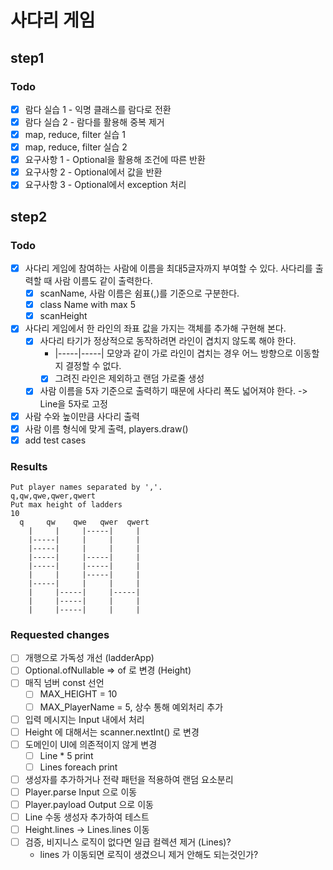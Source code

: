 # 사다리 게임

## step1

### Todo

- [x] 람다 실습 1 - 익명 클래스를 람다로 전환
- [x] 람다 실습 2 - 람다를 활용해 중복 제거
- [x] map, reduce, filter 실습 1
- [x] map, reduce, filter 실습 2
- [x] 요구사항 1 - Optional을 활용해 조건에 따른 반환
- [x] 요구사항 2 - Optional에서 값을 반환
- [x] 요구사항 3 - Optional에서 exception 처리

## step2

### Todo

- [x] 사다리 게임에 참여하는 사람에 이름을 최대5글자까지 부여할 수 있다. 사다리를 출력할 때 사람 이름도 같이 출력한다.
    - [x] scanName, 사람 이름은 쉼표(,)를 기준으로 구분한다.
    - [x] class Name with max 5
    - [x] scanHeight
- [x] 사다리 게임에서 한 라인의 좌표 값을 가지는 객체를 추가해 구현해 본다.
    - [x] 사다리 타기가 정상적으로 동작하려면 라인이 겹치지 않도록 해야 한다.
        - |-----|-----| 모양과 같이 가로 라인이 겹치는 경우 어느 방향으로 이동할지 결정할 수 없다.
        - [x] 그려진 라인은 제외하고 랜덤 가로줄 생성
    - [x] 사람 이름을 5자 기준으로 출력하기 때문에 사다리 폭도 넓어져야 한다. -> Line을 5자로 고정
- [x] 사람 수와 높이만큼 사다리 출력
- [x] 사람 이름 형식에 맞게 출력, players.draw()
- [x] add test cases

### Results

```
Put player names separated by ','.
q,qw,qwe,qwer,qwert
Put max height of ladders
10
  q     qw    qwe   qwer  qwert 
    |     |     |-----|     |
    |-----|     |     |     |
    |-----|     |     |     |
    |-----|     |-----|     |
    |-----|     |-----|     |
    |     |     |-----|     |
    |-----|     |     |     |
    |     |-----|     |-----|
    |     |-----|     |     |
    |     |-----|     |     |
```

### Requested changes

- [ ] 개행으로 가독성 개선 (ladderApp)
- [ ] Optional.ofNullable => of 로 변경 (Height)
- [ ] 매직 넘버 const 선언
    - [ ] MAX_HEIGHT = 10
    - [ ] MAX_PlayerName = 5, 상수 통해 예외처리 추가
- [ ] 입력 메시지는 Input 내에서 처리
- [ ] Height 에 대해서는 scanner.nextInt() 로 변경
- [ ] 도메인이 UI에 의존적이지 않게 변경
  - [ ] Line * 5 print
  - [ ] Lines foreach print
- [ ] 생성자를 추가하거나 전략 패턴을 적용하여 랜덤 요소분리
- [ ] Player.parse Input 으로 이동
- [ ] Player.payload Output 으로 이동
- [ ] Line 수동 생성자 추가하여 테스트
- [ ] Height.lines -> Lines.lines 이동
- [ ] 검증, 비지니스 로직이 없다면 일급 컬렉션 제거 (Lines)?
  - lines 가 이동되면 로직이 생겼으니 제거 안해도 되는것인가?
